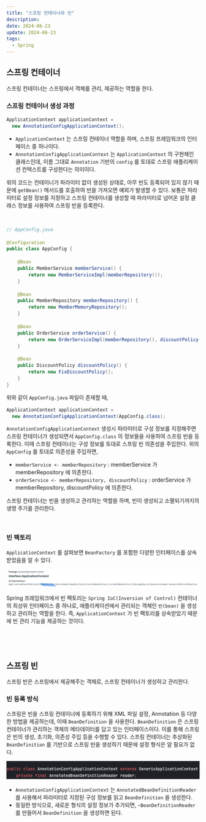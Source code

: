 ```yaml
---
title: "스프링 컨테이너와 빈"
description:
date: 2024-06-23
update: 2024-06-23
tags:
  - Spring
---
```


## **스프링 컨테이너**

스프링 컨테이너는 스프링에서 객체를 관리, 제공하는 역할을 한다.

### **스프링 컨테이너 생성 과정**

```java
ApplicationContext applicationContext =
  new AnnotationConfigApplicationContext();
```

- `ApplicationContext` 는 스프링 컨테이너 역할을 하며, 스프링 프레임워크의 인터페이스 중 하나이다.
- `AnnotationConfigApplicationContext` 는 `ApplicationContext` 의 구현체인 클래스인데, 이름 그대로 `Annotation` 기반의 `config` 를 토대로 스프링 애플리케이션 컨텍스트를 구성한다는 의미이다.

위의 코드는 컨테이너가 파라미터 없이 생성된 상태로, 아무 빈도 등록되어 있지 않기 때문에 `getBean()` 메서드를 호출하여 빈을 가져오면 예외가 발생할 수 있다. 보통은 파라미터로 설정 정보를 지정하고 스프링 컨테이너를 생성할 때 파라미터로 넘어온 설정 클래스 정보를 사용하여 스프링 빈을 등록한다.

&nbsp;

```java
// AppConfig.java

@Configuration
public class AppConfig {

    @Bean
    public MemberService memberService() {
        return new MemberServiceImpl(memberRepository());
    }

    @Bean
    public MemberRepository memberRepository() {
        return new MemberMemoryRepository();
    }

    @Bean
    public OrderService orderService() {
        return new OrderServiceImpl(memberRepository(), discountPolicy());
    }

    @Bean
    public DiscountPolicy discountPolicy() {
        return new FixDiscountPolicy();
    }
}
```

위와 같이 `AppConfig.java` 파일이 존재할 때,

```java
ApplicationContext applicationContext =
  new AnnotationConfigApplicationContext(AppConfig.class);
```

`AnnotationConfigApplicationContext` 생성시 파라미터로 구성 정보를 지정해주면 스프링 컨테이너가 생성되면서 `AppConfig.class` 의 정보들을 사용하여 스프링 빈을 등록한다. 이때 스프링 컨테이너는 구성 정보를 토대로 스프링 빈 의존성을 주입한다. 위의 `AppConfig` 를 토대로 의존성을 주입하면,

- `memberService <- memberRepository` : memberService 가 memberRepository 에 의존한다.
- `orderService <- memberRepository, discountPolicy` : orderService 가 memberRepository, discountPolicy 에 의존한다.

스프링 컨테이너는 빈을 생성하고 관리하는 역할을 하며, 빈이 생성되고 소멸되기까지의 생명 주기를 관리한다.

&nbsp;

### **빈 팩토리**

`ApplicationContext` 를 살펴보면 `BeanFactory` 를 포함한 다양한 인터페이스를 상속받았음을 알 수 있다.

![](img1.jpg)

Spring 프레임워크에서 빈 팩토리는 `Spring IoC(Inversion of Control)` 컨테이너의 최상위 인터페이스 중 하나로, 애플리케이션에서 관리되는 객체인 `빈(bean)` 을 생성하고 관리하는 역할을 한다. 즉, `ApplicationContext` 가 빈 팩토리를 상속받았기 때문에 빈 관리 기능을 제공하는 것이다.

&nbsp;

&nbsp;

## **스프링 빈**

스프링 빈은 스프링에서 제공해주는 객체로, 스프링 컨테이너가 생성하고 관리한다.

### **빈 등록 방식**

스프링은 빈을 스프링 컨테이너에 등록하기 위해 XML 파일 설정, Annotation 등 다양한 방법을 제공하는데, 이때 `BeanDefinition` 을 사용한다. `BeanDefinition` 은 스프링 컨테이너가 관리하는 객체의 메타데이터를 담고 있는 인터페이스이다. 이를 통해 스프링은 빈의 생성, 초기화, 의존성 주입 등을 수행할 수 있다.
스프링 컨테이너는 추상화된 `BeanDefinition` 를 기반으로 스프링 빈을 생성하기 때문에 설정 형식은 알 필요가 없다.

![](img2.png)

- `AnnotationConfigApplicationContext` 는 `AnnotatedBeanDefinitionReader` 를 사용해서 파라미터로 지정된 구성 정보를 읽고 `BeanDefinition` 을 생성한다.
- 동일한 방식으로, 새로운 형식의 설정 정보가 추가되면, `~BeanDefinitionReader` 를 만들어서 `BeanDefinition` 을 생성하면 된다.

&nbsp;
